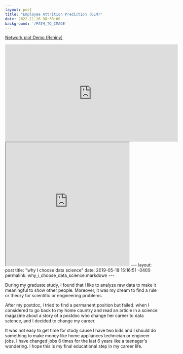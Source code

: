 ```yaml
---
layout: post
title: "Employee Attrition Prediction (GLM)"
date: 2022-11-26 08:30:00
background: '/PATH_TO_IMAGE'
---
```

<p><a href="https://6jv0lq-jason-yoon.shinyapps.io/project/"> Network plot Demo (Rshiny) </a></p>

<iframe width="560" height="315" src="https://www.youtube.com/embed/1Q804zF6DwE" title="YouTube video player" frameborder="0" allow="accelerometer; autoplay; clipboard-write; encrypted-media; gyroscope; picture-in-picture" allowfullscreen></iframe>

<iframe src="https://openprocessing.org/sketch/1857386/embed/?plusEmbedHash=Y2U1ZDBhOTE1Y2U0NzM4MGEzMzg0ODA3YTFiZTcyOTAxYmJjMTYyOTM2NzY5MTNkYTNkNTZmZTg1Mjg3YzFjMzk2YTA1NDkyZTZiY2FjYWQzOWU4MzhhYTBkZjIzM2E4MGM1OGEyZDA5OTgwMzI1Y2NkYjFjNjkzYTQ4NjlmMzRySUxQOGMxZnRzaUkxWVZDd3dFUDd3aTdzbkRNN3B3STgvS0toMWFyVlFDQWdXSnkwL1pWeGNSM0R3QTgvTUw4Z1d1YTZ6THdUemc3eHZmY3FzcUx2Zz09&plusEmbedTitle=true" width="400" height="400"></iframe>
---
layout: post
title:      "why I choose data science"
date:       2019-05-18 15:16:51 -0400
permalink:  why_i_choose_data_science.markdown
---


During my graduate study, I found that I like to analyze raw data to make it meaningful to show other people. Moreover, it was my dream to find a rule or theory for scientific or engineering problems.

After my postdoc, I tried to find a permanent position but failed. when I considered to go back to my home country and read an article in a science magazine about a story of a postdoc who change her career to data science, and I decided to change my career.

It was not easy to get time for study cause I have two kids and I should do something to make money like home appliances technician or engineer jobs. I have changed jobs 6 times for the last 6 years like a teenager's wondering.
I hope this is my final educational step in my career life.
